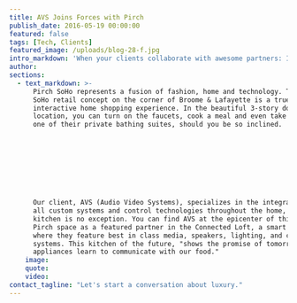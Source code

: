 ```yaml
---
title: AVS Joins Forces with Pirch
publish_date: 2016-05-19 00:00:00
featured: false
tags: [Tech, Clients]
featured_image: /uploads/blog-28-f.jpg
intro_markdown: 'When your clients collaborate with awesome partners: In an incredibly exciting move in the evolution of retailing, our client&nbsp;[AVS](http://www.audiovideosystems.com/)&nbsp;(Audio Video Systems) has joined forces with Pirch, a cutting-edge provider of kitchen, bath and outdoor appliances.​'
author:
sections:
  - text_markdown: >-
      Pirch SoHo represents a fusion of fashion, home and technology. This new
      SoHo retail concept on the corner of Broome & Lafayette is a true
      interactive home shopping experience. In the beautiful 3-story downtown
      location, you can turn on the faucets, cook a meal and even take a bath in
      one of their private bathing suites, should you be so inclined.









      Our client, AVS (Audio Video Systems), specializes in the integration of
      all custom systems and control technologies throughout the home, and the
      kitchen is no exception. You can find AVS at the epicenter of this new
      Pirch space as a featured partner in the Connected Loft, a smart kitchen,
      where they feature best in class media, speakers, lighting, and control
      systems. This kitchen of the future, "shows the promise of tomorrow as our
      appliances learn to communicate with our food."​
    image:
    quote:
    video:
contact_tagline: "Let's start a conversation about luxury."
---
```



